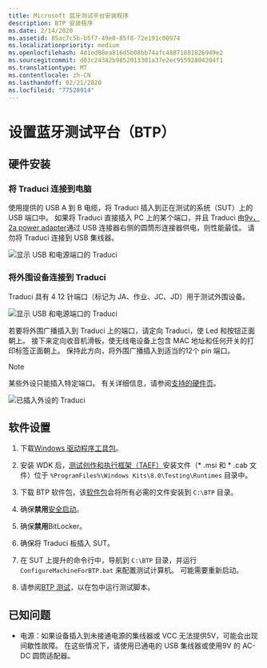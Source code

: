 ```yaml
---
title: Microsoft 蓝牙测试平台安装程序
description: BTP 安装程序
ms.date: 2/14/2020
ms.assetid: 85ac7c5b-b5f7-49e0-85f8-72e191c00974
ms.localizationpriority: medium
ms.openlocfilehash: 4d1ed88ea816d5b08bb74afc48871881826949e2
ms.sourcegitcommit: d03c24342b9852013301a37e2ec95592804204f1
ms.translationtype: MT
ms.contentlocale: zh-CN
ms.lasthandoff: 02/21/2020
ms.locfileid: "77528914"
---
```

# <a name="setting-up-the-bluetooth-test-platform-btp"></a>设置蓝牙测试平台（BTP） #

## <a name="hardware-setup"></a>硬件安装 ##

### <a name="connecting-traduci-to-the-pc"></a>将 Traduci 连接到电脑 ###

使用提供的 USB A 到 B 电缆，将 Traduci 插入到正在测试的系统（SUT）上的 USB 端口中。 如果将 Traduci 直接插入 PC 上的某个端口，并且 Traduci 由[9v，2a power adapter](https://www.digikey.com/product-detail/en/qualtek/QFWB-18-9-US01/Q1181-ND/8260129)通过 USB 连接器右侧的圆筒形连接器供电，则性能最佳。 请勿将 Traduci 连接到 USB 集线器。

![显示 USB 和电源端口的 Traduci](images/Traduci_USBPortSidejpg.jpg)

### <a name="connecting-peripherals-to-the-traduci"></a>将外围设备连接到 Traduci ###

Traduci 具有 4 12 针端口（标记为 JA、作业、JC、JD）用于测试外围设备。

![显示 USB 和电源端口的 Traduci](images/Traduci_12PinPortSide.jpg)

若要将外围广播插入到 Traduci 上的端口，请定向 Traduci，使 Led 和按钮正面朝上。 接下来定向收音机滑板，使无线电设备上包含 MAC 地址和任何开关的打印标签正面朝上。 保持此方向，将外围广播插入到适当的12个 pin 端口。

> [!NOTE]
> 某些外设只能插入特定端口。  有关详细信息，请参阅[支持的硬件页](testing-BTP-hw.md)。

![已插入外设的 Traduci](images/Traduci_and_DigilentRN42.jpg)

## <a name="software-setup"></a>软件设置 ##

1. 下载[Windows 驱动程序工具包](https://docs.microsoft.com/windows-hardware/drivers/download-the-wdk#download-icon-step-2-install-wdk-for-windows-10-version-1903)。

2. 安装 WDK 后，[测试创作和执行框架（TAEF）](https://docs.microsoft.com/windows-hardware/drivers/taef/)安装文件（* .msi 和 * .cab 文件）位于 `%ProgramFiles%\Windows Kits\8.0\Testing\Runtimes` 目录中。

3. 下载 BTP 软件包，该[软件包](testing-BTP-software-package.md)会将所有必需的文件安装到 `C:\BTP` 目录。

4. 确保**禁用**[安全启动](https://docs.microsoft.com/windows-hardware/design/device-experiences/oem-secure-boot)。

5. 确保**禁用**BitLocker。

6. 确保将 Traduci 板插入 SUT。

7. 在 SUT 上提升的命令行中，导航到 `C:\BTP` 目录，并运行 `ConfigureMachineForBTP.bat` 来配置测试计算机。 可能需要重新启动。

8. 请参阅[BTP 测试](testing-BTP-Tests.md)，以在包中运行测试脚本。

## <a name="known-issues"></a>已知问题 ##

- 电源：如果设备插入到未接通电源的集线器或 VCC 无法提供5V，可能会出现间歇性故障。 在这些情况下，请使用已通电的 USB 集线器或使用9V 的 AC-DC 圆筒适配器。
